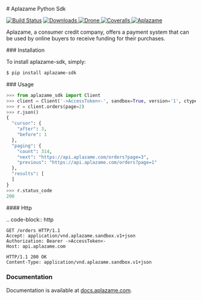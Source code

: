 # Aplazame Python Sdk

[![Build Status](https://img.shields.io/pypi/v/aplazame-sdk.svg)](https://pypi.python.org/pypi/aplazame-sdk) [![Downloads](https://img.shields.io/pypi/dm/aplazame-sdk.svg) ](https://pypi.python.org/pypi/aplazame-sdk) [![Drone](http://drone.aplazame.com/api/badge/github.com/aplazame/aplazame-sdk/status.svg?branch=master) ](http://drone.aplazame.com/github.com/aplazame/aplazame-sdk) [![Coveralls](https://coveralls.io/repos/aplazame/aplazame-sdk/badge.svg?branch=master&service=github) ](https://coveralls.io/github/aplazame/aplazame-sdk?branch=master) [![Aplazame](https://aplazame.com/static/img/banners/Banner-white-1.png "Aplazame") ](https://aplazame.com "Aplazame")

Aplazame, a consumer credit company, offers a payment system that can be used by online buyers to receive funding for their purchases.


### Installation

To install aplazame-sdk, simply:

```sh
$ pip install aplazame-sdk
```


### Usage

```python
>>> from aplazame_sdk import Client
>>> client = Client('->AccessToken<-', sandbox=True, version='1', ctype='json')
>>> r = client.orders(page=2)
>>> r.json()
{
  "cursor": {
    "after": 3,
    "before": 1
  },
  "paging": {
    "count": 314,
    "next": "https://api.aplazame.com/orders?page=3",
    "previous": "https://api.aplazame.com/orders?page=1"
  },
  "results": [
  ]
}
>>> r.status_code
200
```


#### Http


.. code-block:: http

    GET /orders HTTP/1.1
    Accept: application/vnd.aplazame.sandbox.v1+json
    Authorization: Bearer ->AccessToken<-
    Host: api.aplazame.com

    HTTP/1.1 200 OK
    Content-Type: application/vnd.aplazame.sandbox.v1+json


### Documentation

Documentation is available at [docs.aplazame.com](http://docs.aplazame.com).


